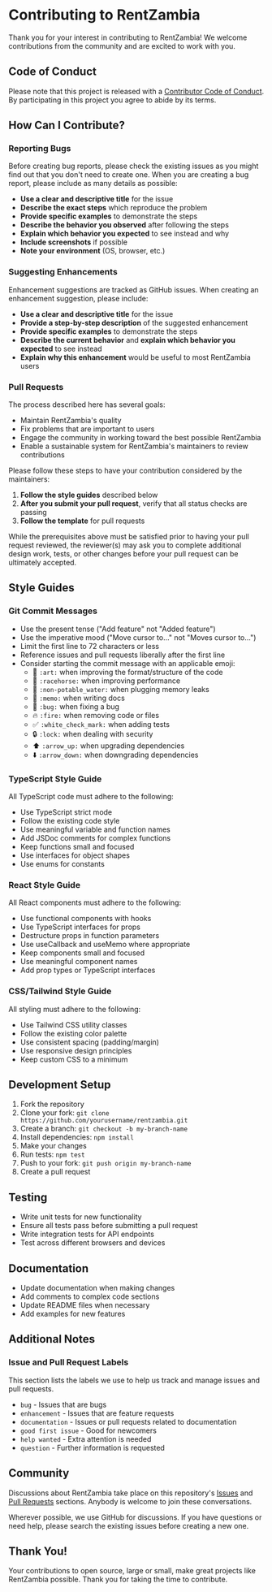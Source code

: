 # Contributing to RentZambia

Thank you for your interest in contributing to RentZambia! We welcome contributions from the community and are excited to work with you.

## Code of Conduct

Please note that this project is released with a [Contributor Code of Conduct](CODE_OF_CONDUCT.md). By participating in this project you agree to abide by its terms.

## How Can I Contribute?

### Reporting Bugs

Before creating bug reports, please check the existing issues as you might find out that you don't need to create one. When you are creating a bug report, please include as many details as possible:

- **Use a clear and descriptive title** for the issue
- **Describe the exact steps** which reproduce the problem
- **Provide specific examples** to demonstrate the steps
- **Describe the behavior you observed** after following the steps
- **Explain which behavior you expected** to see instead and why
- **Include screenshots** if possible
- **Note your environment** (OS, browser, etc.)

### Suggesting Enhancements

Enhancement suggestions are tracked as GitHub issues. When creating an enhancement suggestion, please include:

- **Use a clear and descriptive title** for the issue
- **Provide a step-by-step description** of the suggested enhancement
- **Provide specific examples** to demonstrate the steps
- **Describe the current behavior** and **explain which behavior you expected** to see instead
- **Explain why this enhancement** would be useful to most RentZambia users

### Pull Requests

The process described here has several goals:

- Maintain RentZambia's quality
- Fix problems that are important to users
- Engage the community in working toward the best possible RentZambia
- Enable a sustainable system for RentZambia's maintainers to review contributions

Please follow these steps to have your contribution considered by the maintainers:

1. **Follow the style guides** described below
2. **After you submit your pull request**, verify that all status checks are passing
3. **Follow the template** for pull requests

While the prerequisites above must be satisfied prior to having your pull request reviewed, the reviewer(s) may ask you to complete additional design work, tests, or other changes before your pull request can be ultimately accepted.

## Style Guides

### Git Commit Messages

- Use the present tense ("Add feature" not "Added feature")
- Use the imperative mood ("Move cursor to..." not "Moves cursor to...")
- Limit the first line to 72 characters or less
- Reference issues and pull requests liberally after the first line
- Consider starting the commit message with an applicable emoji:
  - :art: `:art:` when improving the format/structure of the code
  - :racehorse: `:racehorse:` when improving performance
  - :non-potable_water: `:non-potable_water:` when plugging memory leaks
  - :memo: `:memo:` when writing docs
  - :bug: `:bug:` when fixing a bug
  - :fire: `:fire:` when removing code or files
  - :white_check_mark: `:white_check_mark:` when adding tests
  - :lock: `:lock:` when dealing with security
  - :arrow_up: `:arrow_up:` when upgrading dependencies
  - :arrow_down: `:arrow_down:` when downgrading dependencies

### TypeScript Style Guide

All TypeScript code must adhere to the following:

- Use TypeScript strict mode
- Follow the existing code style
- Use meaningful variable and function names
- Add JSDoc comments for complex functions
- Keep functions small and focused
- Use interfaces for object shapes
- Use enums for constants

### React Style Guide

All React components must adhere to the following:

- Use functional components with hooks
- Use TypeScript interfaces for props
- Destructure props in function parameters
- Use useCallback and useMemo where appropriate
- Keep components small and focused
- Use meaningful component names
- Add prop types or TypeScript interfaces

### CSS/Tailwind Style Guide

All styling must adhere to the following:

- Use Tailwind CSS utility classes
- Follow the existing color palette
- Use consistent spacing (padding/margin)
- Use responsive design principles
- Keep custom CSS to a minimum

## Development Setup

1. Fork the repository
2. Clone your fork: `git clone https://github.com/yourusername/rentzambia.git`
3. Create a branch: `git checkout -b my-branch-name`
4. Install dependencies: `npm install`
5. Make your changes
6. Run tests: `npm test`
7. Push to your fork: `git push origin my-branch-name`
8. Create a pull request

## Testing

- Write unit tests for new functionality
- Ensure all tests pass before submitting a pull request
- Write integration tests for API endpoints
- Test across different browsers and devices

## Documentation

- Update documentation when making changes
- Add comments to complex code sections
- Update README files when necessary
- Add examples for new features

## Additional Notes

### Issue and Pull Request Labels

This section lists the labels we use to help us track and manage issues and pull requests.

- `bug` - Issues that are bugs
- `enhancement` - Issues that are feature requests
- `documentation` - Issues or pull requests related to documentation
- `good first issue` - Good for newcomers
- `help wanted` - Extra attention is needed
- `question` - Further information is requested

## Community

Discussions about RentZambia take place on this repository's [Issues](https://github.com/yourusername/rentzambia/issues) and [Pull Requests](https://github.com/yourusername/rentzambia/pulls) sections. Anybody is welcome to join these conversations.

Wherever possible, we use GitHub for discussions. If you have questions or need help, please search the existing issues before creating a new one.

## Thank You!

Your contributions to open source, large or small, make great projects like RentZambia possible. Thank you for taking the time to contribute.
